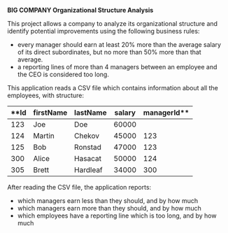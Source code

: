 **BIG COMPANY Organizational Structure Analysis**

This project allows a company to analyze its organizational
structure and identify potential improvements using the following business rules:
  - every manager should earn at least 20% more than the average salary of its direct subordinates, but no more than 50% more
than that average.
  - a reporting lines of more than 4 managers between an employee and the CEO is considered too long.

This application reads a CSV file which contains information about all the employees, with structure:

  |   **Id   | firstName | lastName | salary | managerId**|
  --- | --- | --- | --- |--- 
  |  123     | Joe       |  Doe     |  60000 |            |
  | 124      | Martin    | Chekov   |  45000 |  123       |
  | 125      | Bob       | Ronstad  | 47000  |  123       |
  | 300      | Alice     | Hasacat  | 50000  |  124       |
  | 305      | Brett     | Hardleaf | 34000  |  300       |
  
After reading the CSV file, the application reports:
- which managers earn less than they should, and by how much
- which managers earn more than they should, and by how much
- which employees have a reporting line which is too long, and by how much


